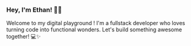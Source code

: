 ### Hey, I'm Ethan! 👨‍💻

Welcome to my digital playground ! I'm a fullstack developer who loves turning code into functional wonders. Let's build something awesome together! 💻✨
